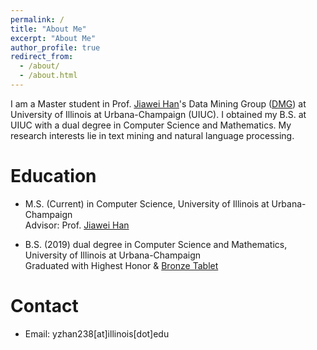 ```yaml
---
permalink: /
title: "About Me"
excerpt: "About Me"
author_profile: true
redirect_from: 
  - /about/
  - /about.html
---
```


I am a Master student in Prof. [Jiawei Han](http://hanj.cs.illinois.edu/)'s Data Mining Group ([DMG](http://dm1.cs.uiuc.edu/)) at University of Illinois at Urbana-Champaign (UIUC). I obtained my B.S. at UIUC with a dual degree in Computer Science and Mathematics. My research interests lie in text mining and natural language processing.

Education
======
* M.S. (Current) in Computer Science, University of Illinois at Urbana-Champaign  
Advisor: Prof. [Jiawei Han](http://hanj.cs.illinois.edu/)

* B.S. (2019) dual degree in Computer Science and Mathematics, University of Illinois at Urbana-Champaign  
Graduated with Highest Honor & [Bronze Tablet](https://digital.library.illinois.edu/items/627ca280-baf7-0138-73b5-02d0d7bfd6e4-6#?c=0&m=0&s=0&cv=0&r=0&xywh=-3961%2C-1%2C11914%2C4000)

Contact
======
* Email: yzhan238\[at\]illinois\[dot\]edu
